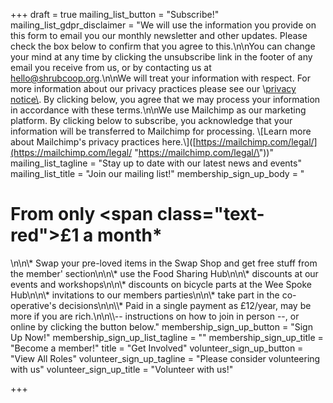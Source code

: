 +++
draft = true
mailing_list_button = "Subscribe!"
mailing_list_gdpr_disclaimer = "We will use the information you provide on this form to email you our monthly newsletter and other updates. Please check the box below to confirm that you agree to this.\n\nYou can change your mind at any time by clicking the unsubscribe link in the footer of any email you receive from us, or by contacting us at hello@shrubcoop.org.\n\nWe will treat your information with respect. For more information about our privacy practices please see our \\[privacy notice\\](http://localhost:1313/privacy). By clicking below, you agree that we may process your information in accordance with these terms.\n\nWe use Mailchimp as our marketing platform. By clicking below to subscribe, you acknowledge that your information will be transferred to Mailchimp for processing. \\[Learn more about Mailchimp's privacy practices here.\\]([https://mailchimp.com/legal/](https://mailchimp.com/legal/ \"https://mailchimp.com/legal/\"))"
mailing_list_tagline = "Stay up to date with our latest news and events"
mailing_list_title = "Join our mailing list!"
membership_sign_up_body = "<h1>From only <span class=\"text-red\">£1</span> a month*</h1>\n\n\\* Swap your pre-loved items in the Swap Shop and get free stuff from the member' section\n\n\\* use the Food Sharing Hub\n\n\\* discounts at our events and workshops\n\n\\* discounts on bicycle parts at the Wee Spoke Hub\n\n\\* invitations to our members parties\n\n\\* take part in the co-operative's decisions\n\n\\\\* Paid in a single payment as £12/year, may be more if you are rich.\n\n\\\\-- instructions on how to join in person --, or online by clicking the button below."
membership_sign_up_button = "Sign Up Now!"
membership_sign_up_list_tagline = ""
membership_sign_up_title = "Become a member!"
title = "Get Involved"
volunteer_sign_up_button = "View All Roles"
volunteer_sign_up_tagline = "Please consider volunteering with us"
volunteer_sign_up_title = "Volunteer with us!"

+++
